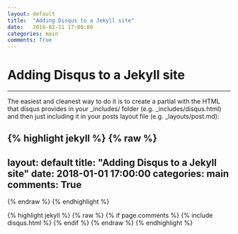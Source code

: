 ```yaml
---
layout: default
title:  "Adding Disqus to a Jekyll site"
date:   2018-02-11 17:00:00
categories: main
comments: True
---
```


# Adding Disqus to a Jekyll site

---
The easiest and cleanest way to do it is to create a partial with the HTML that disqus provides in your _includes/ folder (e.g. _includes/disqus.html) and then just including it in your posts layout file (e.g. _layouts/post.md):


{% highlight jekyll %}
{% raw %}
---
layout: default
title:  "Adding Disqus to a Jekyll site"
date:   2018-01-01 17:00:00
categories: main
comments: True
---
{% endraw %}
{% endhighlight %}


{% highlight jekyll %}
{% raw %}
{% if page.comments %}
  {% include disqus.html %}
{% endif %}
{% endraw %}
{% endhighlight %}
